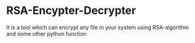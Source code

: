 # RSA-Encypter-Decrypter
It is a tool which can encrypt any file in your system using RSA-algorithm and some other python function
